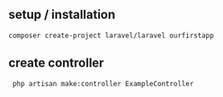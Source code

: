 ## setup / installation
`composer create-project laravel/laravel ourfirstapp`

## create controller
` php artisan make:controller ExampleController`